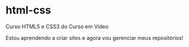 # html-css
Curso HTML5 e CSS3 do Curso em Vídeo

Estou aprendendo a criar sites e agora vou gerenciar meus repositórios!